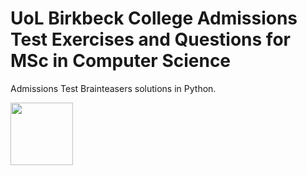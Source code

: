 # UoL Birkbeck College Admissions Test Exercises and Questions for MSc in Computer Science 

Admissions Test Brainteasers solutions in Python. 

<img align="center" width="100" height="100" src="https://www.google.com/url?sa=i&url=https%3A%2F%2Fen.wikipedia.org%2Fwiki%2FBirkbeck%2C_University_of_London&psig=AOvVaw1TMPIu7tg66olTO5yo_kTC&ust=1591872952356000&source=images&cd=vfe&ved=0CAIQjRxqFwoTCNCku4KL9-kCFQAAAAAdAAAAABAD">
